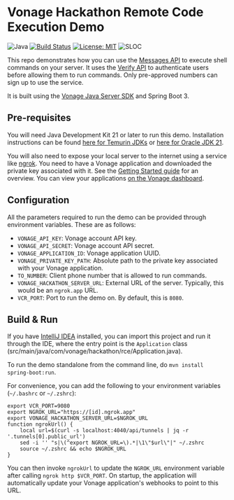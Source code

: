 # Vonage Hackathon Remote Code Execution Demo

![Java](https://img.shields.io/badge/java-21%2B-red)
[![Build Status](https://github.com/Vonage-Community/sample-serversdk-java-springboot/actions/workflows/build.yml/badge.svg)](https://github.com/SMadani/vonage-hackathon-rce/actions/workflows/build.yml")
[![License: MIT](https://img.shields.io/badge/License-MIT-yellow.svg)](https://opensource.org/licenses/MIT)
![SLOC](https://sloc.xyz/github/SMadani/vonage-hackathon-rce/)

This repo demonstrates how you can use the [Messages API](https://developer.vonage.com/en/messages/technical-details)
to execute shell commands on your server.
It uses the [Verify API](https://developer.vonage.com/en/verify/technical-details) to authenticate users before
allowing them to run commands. Only pre-approved numbers can sign up to use the service.

It is built using the [Vonage Java Server SDK](https://github.com/Vonage/vonage-java-sdk) and Spring Boot 3.

## Pre-requisites
You will need Java Development Kit 21 or later to run this demo.
Installation instructions can be found [here for Temurin JDKs](https://adoptium.net/en-GB/installation/) or
[here for Oracle JDK 21](https://docs.oracle.com/en/java/javase/21/install/overview-jdk-installation.html).

You will also need to expose your local server to the internet using a service like [ngrok](https://ngrok.com/).
You need to have a Vonage application and downloaded the private key associated with it.
See the [Getting Started guide](https://developer.vonage.com/en/getting-started/overview) for an overview.
You can view your applications [on the Vonage dashboard](https://dashboard.nexmo.com/applications).

## Configuration
All the parameters required to run the demo can be provided through environment variables. These are as follows:

- `VONAGE_API_KEY`: Vonage account API key.
- `VONAGE_API_SECRET`: Vonage account API secret.
- `VONAGE_APPLICATION_ID`: Vonage application UUID.
- `VONAGE_PRIVATE_KEY_PATH`: Absolute path to the private key associated with your Vonage application.
- `TO_NUMBER`: Client phone number that is allowed to run commands.
- `VONAGE_HACKATHON_SERVER_URL`: External URL of the server. Typically, this would be an `ngrok.app` URL.
- `VCR_PORT`: Port to run the demo on. By default, this is `8080`.

## Build & Run
If you have [IntelliJ IDEA](https://www.jetbrains.com/idea/) installed, you can import this project
and run it through the IDE, where the entry point is the `Application` class
(src/main/java/com/vonage/hackathon/rce/Application.java).

To run the demo standalone from the command line, do `mvn install spring-boot:run`.

For convenience, you can add the following to your environment variables (`~/.bashrc` or `~/.zshrc`):

```shell
export VCR_PORT=9080
export NGROK_URL="https://[id].ngrok.app"
export VONAGE_HACKATHON_SERVER_URL=$NGROK_URL
function ngrokUrl() {
    local url=$(curl -s localhost:4040/api/tunnels | jq -r '.tunnels[0].public_url')
    sed -i '' "s|\(^export NGROK_URL=\).*|\1\"$url\"|" ~/.zshrc
    source ~/.zshrc && echo $NGROK_URL
}
```

You can then invoke `ngrokUrl` to update the `NGROK_URL` environment variable after calling `ngrok http $VCR_PORT`.
On startup, the application will automatically update your Vonage application's webhooks to point to this URL.


